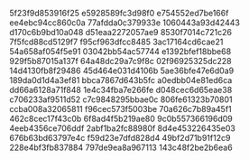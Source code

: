 5f23f9d853916f25
e5928589fc3d98f0
e754552ed7be166f
ee4ebc94cc860c0a
77afdda0c379933e
1060443a93d42443
d170c6b9bd10a048
d51eaa2272057ae9
8530f7014c721c26
7f5fcd88cd5129f7
f95cf963dfcc8485
3ac17164cd6cae21
54a658af054f5e91
03042bb54ac57744
e1392bfef18bbe68
929f5b87015a137f
64a48dc29a7c9f8c
02f96925325dc228
14d4130fb8f29486
45d464e031d4106b
5ae36bfe47e6d0a9
189da0d1d4a3ef81
bbca7867d643b5fc
a0edbb04e81ed6ca
dd66a6128a71f848
1e4c34fba7e266fe
d048cec6d65eae38
c706233af9511d52
c7c9848295bbae0c
806fe61323b70801
ccba008a32065811
f96cec573f5003be
70a626c7b89a45f1
462c8cec17f43c0b
6f8ad4f5b219ae80
9c0b557366196d09
4eeb4356ce706ddf
2abf1ba2fc88980f
8d4e453226435e03
676b63bd63797e4c
f59d23e7dfd828d4
49bf2d71b91f12c9
228e4bf3fb837884
797de9ea8a967113
143c48f2be2b6ea6
